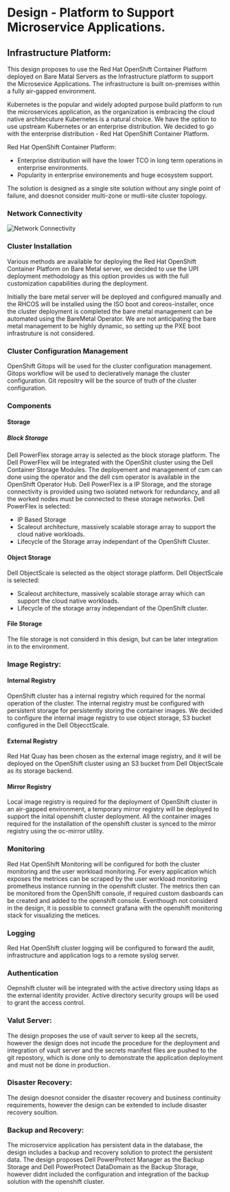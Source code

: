 # Design - Platform to Support Microservice Applications.

## Infrastructure Platform:
This design proposes to use the Red Hat OpenShift Container Platform deployed on Bare Matal Servers as the Infrastructure platform to support the Microsevice Applications. The infrastructure is built on-premises within a fully air-gapped environment.

Kubernetes is the popular and widely adopted purpose build platform to run the microservices application, as the organization is embracing the cloud native architecuture Kubernetes is a natural choice. We have the option to use upstream Kubernetes or an enterprise distribution. We decided to go with the enterprise distribution - Red Hat OpenShift Container Platform.

Red Hat OpenShift Container Platform:
* Enterprise distribution will have the lower TCO in long term operations in enterprise environments.
* Popularity in enterprise environements and huge ecosystem support.

The solution is designed as a single site solution without any single point of failure, and doesnot consider multi-zone or mutli-site cluster topology.

### Network Connectivity
![Network Connectivity](https://github.com/user-attachments/assets/a228889f-d3ed-4aca-9025-02e536286dee)

### Cluster Installation
Various methods are available for deploying the Red Hat OpenShift Container Platform on Bare Metal server, we decided to use the UPI deployment methodology as this option provides us with the full customization capabilities during the deployment.

Initially the bare metal server will be deployed and configured manually and the RHCOS will be installed using the ISO boot and coreos-installer, once the cluster deployment is completed the bare metal management can be automated using the BareMetal Operator. We are not anticipating the bare metal management to be highly dynamic, so setting up the PXE boot infrastruture is not considered.

### Cluster Configuration Management
OpenShift Gitops will be used for the cluster configuration management. Gitops workflow will be used to decleratively manage the cluster configuration. Git repositry will be the source of truth of the cluster configuration.

### Components

#### Storage

##### Block Storage
Dell PowerFlex storage array is selected as the block storage platform. The Dell PowerFlex will be integrated with the OpenShit cluster using the Dell Container Storage Modules. The deployement and management of csm can done using the operator and the dell csm operator is available in the OpenShift Operator Hub.
Dell PowerFlex is a IP Storage, and the storage connectivity is provided using two isolated network for redundancy, and all the worked nodes must be connected to these storage networks.
Dell PowerFlex is selected:
* IP Based Storage
* Scaleout architecture, massively scalable storage array to support the cloud native workloads.
* Lifecycle of the Storage array independant of the OpenShift Cluster.

#### Object Storage
Dell ObjectScale is selected as the object storage platform.
Dell ObjectScale is selected:
* Scaleout architecture, massively scalable storage array which can support the cloud native workloads.
* Lifecycle of the storage array independant of the OpenShift cluster.

#### File Storage
The file storage is not considerd in this design, but can be later integration in to the environment.


### Image Registry:

#### Internal Registry
OpenShift cluster has a internal registry which required for the normal operation of the cluster. The internal registry must be configured with persistent storage for persistently storing the container images. We decided to configure the internal image registry to use object storage, S3 bucket configured in the Dell ObjecctScale.

#### External Registry
Red Hat Quay has been chosen as the external image registry, and it will be deployed on the OpenShift cluster using an S3 bucket from Dell ObjectScale as its storage backend. 

#### Mirror Registry
Local image registry is required for the deployment of OpenShift cluster in an air-gapped environment, a temporary mirror registry will be deployed to support the inital openshift cluster deployment. All the container images required for the installation of the openshift cluster is synced to the mirror registry using the oc-mirror utility.

### Monitoring 
Red Hat OpenShift Monitoring will be configured for both the cluster monitoring and the user workload monitoring. For every application which exposes the metrices can be scraped by the user workload monitoring prometheus instance running in the openshift cluster. The metrics then can be monitored from the OpenShift console, if required custom dasboards can be created and added to the openshift console. Eventhough not considerd in the design, it is possible to connect grafana with the openshift monitoring stack for visualizing the metices.

### Logging
Red Hat OpenShift cluster logging will be configured to forward the audit, infrastructure and application logs to a remote syslog server.


### Authentication
Oepnshift cluster will be integrated with the active directory using ldaps as the external identity provider. Active directory security groups will be used to grant the access control.

### Valut Server:
The design proposes the use of vault server to keep all the secrets, however the design does not incude the procedure for the deployment and integration of vault server and the secrets manifest files are pushed to the git repostory, which is done only to demonstrate the application deployment and must not be done in production.

### Disaster Recovery:
The design doesnot consider the disaster recovery and business continuity requirements, however the design can be extended to include disaster recovery soultion.

### Backup and Recovery:
The microservice application has persistent data in the database, the design includes a backup and recovery solution to protect the persistent data. The design proposes Dell PowerProtect Manager as the Backup Storage and Dell PowerProtect DataDomain as the Backup Storage, however didnt included the configuration and integration of the backup solution with the openshift cluster.
